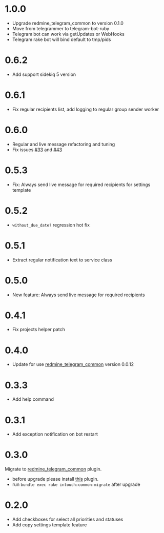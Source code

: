 # 1.0.0

* Upgrade redmine_telegram_common to version 0.1.0 
* Move from telegrammer to telegram-bot-ruby
* Telegram bot can work via getUpdates or WebHooks
* Telegram rake bot will bind default to tmp/pids

# 0.6.2

* Add support sidekiq 5 version

# 0.6.1

* Fix regular recipients list, add logging to regular group sender worker

# 0.6.0

* Regular and live message refactoring and tuning
* Fix issues [#33](https://github.com/centosadmin/redmine_intouch/issues/33) and [#43](https://github.com/centosadmin/redmine_intouch/issues/43)

# 0.5.3

* Fix: Always send live message for required recipients for settings template

# 0.5.2

* `without_due_date?` regression hot fix

# 0.5.1

* Extract regular notification text to service class

# 0.5.0

* New feature: Always send live message for required recipients

# 0.4.1

* Fix projects helper patch

# 0.4.0

* Update for use [redmine_telegram_common](https://github.com/centosadmin/redmine_telegram_common) version 0.0.12

# 0.3.3

* Add help command

# 0.3.1

* Add exception notification on bot restart

# 0.3.0

Migrate to [redmine_telegram_common](https://github.com/centosadmin/redmine_telegram_common) plugin.
* before upgrade please install [this](https://github.com/centosadmin/redmine_telegram_common) plugin.
* run `bundle exec rake intouch:common:migrate` after upgrade

# 0.2.0
* Add checkboxes for select all priorities and statuses
* Add copy settings template feature
